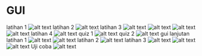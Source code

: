 # GUI
latihan 1
![alt text](https://github.com/rezaalamsyah/GUI/blob/master/1.png)
latihan 2
![alt text](https://github.com/rezaalamsyah/GUI/blob/master/2.png)
latihan 3
![alt text](https://github.com/rezaalamsyah/GUI/blob/master/3.png)
![alt text](https://github.com/rezaalamsyah/GUI/blob/master/3%20(2).png)
![alt text](https://github.com/rezaalamsyah/GUI/blob/master/3%20(3).png)
![alt text](https://github.com/rezaalamsyah/GUI/blob/master/3%20(4).png)
latihan 4
![alt text](https://github.com/rezaalamsyah/GUI/blob/master/4.png)
quiz 1
![alt text](https://github.com/rezaalamsyah/GUI/blob/master/quiz1.png)
quiz 2
![alt text](https://github.com/rezaalamsyah/GUI/blob/master/quiz2.png)
gui lanjutan 
latihan 1
![alt text](https://github.com/rezaalamsyah/GUI/blob/master/1%20lanjutan.png)
![alt text](https://github.com/rezaalamsyah/GUI/blob/master/1%20lanjutan%202.png)
latihan 2
![alt text](https://github.com/rezaalamsyah/GUI/blob/master/2%20lanjutan.png)
latihan 3
![alt text](https://github.com/rezaalamsyah/GUI/blob/master/3%20lanjutan.png)
![alt text](https://github.com/rezaalamsyah/GUI/blob/master/3%20lanjutan%202.png)
![alt text](https://github.com/rezaalamsyah/GUI/blob/master/3%20lanjutan%203.png)
Uji coba
![alt text](https://github.com/rezaalamsyah/GUI/blob/master/ujicoba.png)
